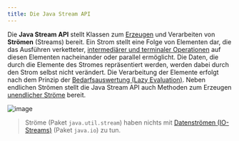 ```yaml
---
title: Die Java Stream API
---
```


Die **Java Stream API** stellt Klassen zum [Erzeugen](streams.md) und Verarbeiten von **Strömen** (Streams) bereit. Ein Strom stellt eine Folge von Elementen dar, die das Ausführen verketteter, [intermediärer und terminaler Operationen](intermediate-and-terminal-operations.md) auf diesen Elementen nacheinander oder parallel ermöglicht. Die Daten, die durch die Elemente des Stromes repräsentiert werden, werden dabei durch den Strom selbst nicht verändert. Die Verarbeitung der Elemente erfolgt nach dem Prinzip der [Bedarfsauswertung (Lazy Evaluation)](lazy-evaluation.md). Neben endlichen Strömen stellt die Java Stream API auch Methoden zum Erzeugen [unendlicher Ströme](infinite-streams.md) bereit.

![image](https://user-images.githubusercontent.com/47243617/170433119-1c214acd-b1c7-4171-8cbc-1f259d824892.png)

> Ströme (Paket `java.util.stream`) haben nichts mit [Datenströmen (IO-Streams)](../../java2/io-streams/io-streams.md) (Paket `java.io`) zu tun.
